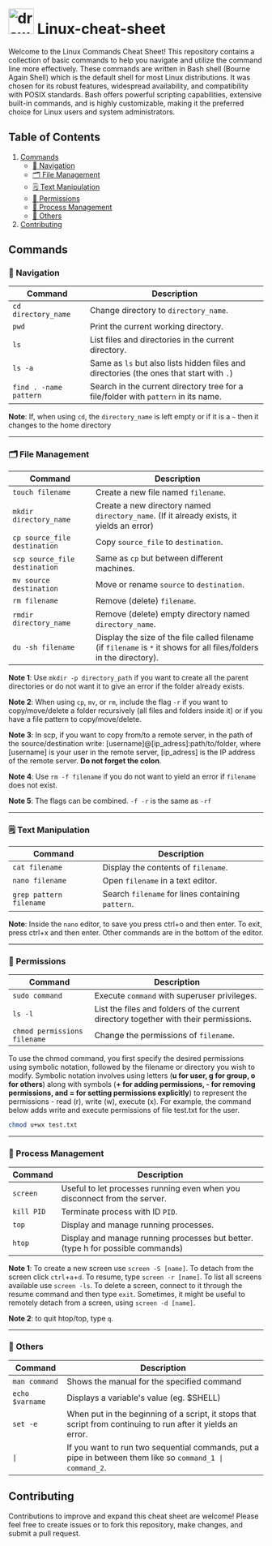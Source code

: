 # <img src="https://github.com/anamatoso/Linux-cheat-sheet/assets/78906907/518c85e2-4bc2-4c0d-89a4-146db7c81ce5" alt="drawing" width="50"/> Linux-cheat-sheet


Welcome to the Linux Commands Cheat Sheet! This repository contains a collection of basic commands to help you navigate and utilize the command line more effectively. These commands are written in Bash shell (Bourne Again Shell) which is the default shell for most Linux distributions. It was chosen for its robust features, widespread availability, and compatibility with POSIX standards. Bash offers powerful scripting capabilities, extensive built-in commands, and is highly customizable, making it the preferred choice for Linux users and system administrators.

## Table of Contents
1. [Commands](#commands)
    - [:compass: Navigation](#compass-navigation)
    - [:card_index_dividers: File Management](#card_index_dividers-file-management)
    - [:spiral_notepad: Text Manipulation](#spiral_notepad-text-manipulation)
    - [:busts_in_silhouette: Permissions](#busts_in_silhouette-permissions)
    - [:repeat: Process Management](#repeat-process-management)
    - [:briefcase: Others](#briefcase-others)
2. [Contributing](#contributing)

## Commands

### :compass: Navigation

Command | Description
------- | -----------
`cd directory_name` | Change directory to `directory_name`. 
`pwd` | Print the current working directory.
`ls` | List files and directories in the current directory.
`ls -a` | Same as `ls` but also lists hidden files and directories (the ones that start with `.`)
`find . -name pattern` | Search in the current directory tree for a file/folder with `pattern` in its name.

**Note**: If, when using `cd`, the `directory_name` is left empty or if it is a `~` then it changes to the home directory

---

### :card_index_dividers: File Management
Command | Description
------- | -----------
`touch filename` | Create a new file named `filename`.
`mkdir directory_name` | Create a new directory named `directory_name`. (If it already exists, it yields an error)
`cp source_file destination` | Copy `source_file` to `destination`.
`scp source_file destination` | Same as `cp` but between different machines.
`mv source destination` | Move or rename `source` to `destination`.
`rm filename` | Remove (delete) `filename`.
`rmdir directory_name` | Remove (delete) empty directory named `directory_name`.
`du -sh filename` | Display the size of the file called filename (if `filename` is `*` it shows for all files/folders in the directory).

**Note 1**: Use `mkdir -p directory_path` if you want to create all the parent directories or do not want it to give an error if the folder already exists.

**Note 2**: When using `cp`, `mv`, or `rm`, include the flag `-r` if you want to copy/move/delete a folder recursively (all files and folders inside it) or if you have a file pattern to copy/move/delete.

**Note 3**: In scp, if you want to copy from/to a remote server, in the path of the source/destination write: [username]@[ip_adress]:path/to/folder, where [username] is your user in the remote server, [ip_adress] is the IP address of the remote server. **Do not forget the colon**.

**Note 4**: Use `rm -f filename` if you do not want to yield an error if `filename` does not exist.

**Note 5**: The flags can be combined. `-f -r` is the same as `-rf`

---

### :spiral_notepad: Text Manipulation
Command | Description
------- | -----------
`cat filename` | Display the contents of `filename`.
`nano filename` | Open `filename` in a text editor.
`grep pattern filename` | Search `filename` for lines containing `pattern`.

**Note**: Inside the `nano` editor, to save you press ctrl+o and then enter. To exit, press ctrl+x and then enter. Other commands are in the bottom of the editor.

---

### :busts_in_silhouette: Permissions
Command | Description
------- | -----------
`sudo command` | Execute `command` with superuser privileges.
`ls -l` | List the files and folders of the current directory together with their permissions.
`chmod permissions filename` | Change the permissions of `filename`.

To use the chmod command, you first specify the desired permissions using symbolic notation, followed by the filename or directory you wish to modify. Symbolic notation involves using letters (**u for user, g for group, o for others**) along with symbols (**+ for adding permissions, - for removing permissions, and = for setting permissions explicitly**) to represent the permissions - read (r), write (w), execute (x). For example, the command below adds write and execute permissions of file test.txt for the user.

```bash
chmod u+wx test.txt
```

---

### :repeat: Process Management
Command | Description
------- | -----------
`screen` | Useful to let processes running even when you disconnect from the server.
`kill PID` | Terminate process with ID `PID`.
`top` | Display and manage running processes.
`htop` | Display and manage running processes but better. (type h for possible commands)

**Note 1**: To create a new screen use `screen -S [name]`. To detach from the screen click `ctrl`+`a`+`d`. To resume, type `screen -r [name]`. To list all screens available use `screen -ls`. To delete a screen, connect to it through the resume command and then type `exit`. Sometimes, it might be useful to remotely detach from a screen, using `screen -d [name]`.

**Note 2**: to quit htop/top, type `q`.

---

### :briefcase: Others
Command | Description
------- | -----------
`man command` | Shows the manual for the specified command
`echo $varname` | Displays a variable's value (eg. $SHELL)
`set -e` | When put in the beginning of a script, it stops that script from continuing to run after it yields an error.
`\|` | If you want to run two sequential commands, put a pipe in between them like so `command_1 \| command_2`.

## Contributing
Contributions to improve and expand this cheat sheet are welcome! Please feel free to create issues or to fork this repository, make changes, and submit a pull request.

